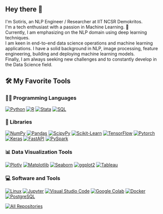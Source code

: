 ## Hey there 👋

I'm Sotiris, an NLP Engineer / Researcher at IIT NCSR Demokritos. \
I'm a tech enthusiast with a passion in Machine Learning. 🤖 \
Currently, I am emphasizing on the NLP domain using deep learning techniques. \
I am keen in end-to-end data science operations and machine learning applications. I have a solid background in NLP, image processing, feature engineering, building and deploying machine learning models. \
Finally, I am always seeking new challenges and to constantly develop in the Data Science field.

## 🛠️ My Favorite Tools


### 👨‍💻 Programming Languages

<p>
    <a href="https://www.python.org"><img alt="Python" src="https://img.shields.io/badge/Python-025E8C.svg?logo=python&logoColor=ffd542"></a>
    <a href="https://www.r-project.org/"><img alt="R" src="https://img.shields.io/badge/R-025E8C.svg?logo=r"></a>
    <a href="https://www.stata.com/"><img alt="Stata" src="https://custom-icon-badges.herokuapp.com/badge/Stata-025E8C.svg?logo=Stata2"></a>
    <a href="https://www.mysql.com/"><img alt="SQL" src="https://custom-icon-badges.herokuapp.com/badge/SQL-025E8C.svg?logo=database"></a>
	
</p>

### 🧰 Libraries

<p>
    <a href="https://numpy.org/"><img alt="NumPy" src="https://img.shields.io/badge/Numpy-F08000.svg?logo=numpy"></a>
    <a href="https://pandas.pydata.org/"><img alt="Pandas" src="https://img.shields.io/badge/Pandas-F08000.svg?logo=pandas&logoColor=white"></a>
    <a href="https://www.scipy.org/"><img alt="ScipyPy" src="https://img.shields.io/badge/SciPy-F08000.svg?logo=SciPy&logoColor=white"></a>
    <a href="https://scikit-learn.org/stable/index.html"><img alt="Scikit-Learn" src="https://img.shields.io/badge/scikitlearn-F08000.svg?logo=scikit-learn&logoColor=white"></a>
    <a href="https://www.tensorflow.org/"><img alt="TensorFlow" src="https://img.shields.io/badge/TensorFlow-F08000.svg?logo=TensorFlow&logoColor=white"></a>
    <a href="https://pytorch.org/"><img alt="Pytorch" src="https://img.shields.io/badge/PyTorch-F08000.svg?logo=pytorch&logoColor=white"></a>
    <a href="https://keras.io/"><img alt="Keras" src="https://img.shields.io/badge/Keras-F08000.svg?logo=Keras&logoColor=white"></a>
    <a href="https://fastapi.tiangolo.com/"><img alt="FastAPI" src="https://img.shields.io/badge/FastAPI-F08000.svg?logo=fastapi&logoColor=white"></a>
    <a href="https://spark.apache.org/"><img alt="PySpark" src="https://img.shields.io/badge/PySpark-F08000.svg?logo=apache%20spark&logoColor=white"></a>
</p>

### 📊 Data Visualization Tools

<p>
	<a href="https://plotly.com/"><img alt="Plotly" src="https://img.shields.io/badge/Plotly-025E8C.svg?logo=plotly"></a>
	<a href="https://matplotlib.org/"><img alt="Matplotlib" src="https://custom-icon-badges.herokuapp.com/badge/Matplotlib-025E8C.svg?logo=matplotlib"></a>
    	<a href="https://seaborn.pydata.org/"><img alt="Seaborn" src="https://custom-icon-badges.herokuapp.com/badge/Seaborn-025E8C.svg?logo=seaborn"></a>
    	<a href="https://ggplot2.tidyverse.org/index.html"><img alt="ggplot2" src="https://custom-icon-badges.herokuapp.com/badge/ggplot2-025E8C.svg?logo=ggplot2"></a>
    	<a href="https://www.tableau.com/"><img alt="Tableau" src="https://custom-icon-badges.herokuapp.com/badge/Tableau-025E8C.svg?logo=tableau"></a>
</p>	
	
### 💻 Software and Tools

<p>
   <a href="https://www.linux.org/"><img alt="Linux" src="https://img.shields.io/badge/Linux-F08000.svg?logo=linux&logoColor=white"></a>
   <a href="https://jupyter.org/"><img alt="Jupyter" src="https://img.shields.io/badge/Jupyter-F08000.svg?logo=Jupyter&logoColor=white"></a>
    <a href="https://code.visualstudio.com/"><img alt="Visual Studio Code" src="https://img.shields.io/badge/Visual%20Studio%20Code-F08000.svg?logo=visual-studio-code&logoColor=white"></a>
    <a href="https://colab.research.google.com/?utm_source=scs-index"><img alt="Google Colab" src="https://img.shields.io/badge/Google%20Colab-F08000.svg?logo=google%20colab&logoColor=ffd936"></a>
    <a href="https://www.docker.com/"><img alt="Docker" src="https://img.shields.io/badge/Docker-F08000.svg?logo=docker&logoColor=white"></a>
    <a href="https://www.postgresql.org/"><img alt="PostgreSQL" src ="https://img.shields.io/badge/PostgreSQL-F08000.svg?logo=postgresql&logoColor=white"></a>
</p>
	
<p align="left">
  <a href="https://github.com/SotirisLegkas?tab=repositories"><img alt="All Repositories" title="All Repositories" src="https://custom-icon-badges.herokuapp.com/badge/-All%20Repos-182447?style=for-the-badge&logoColor=white&logo=repo"/></a>
</p>

